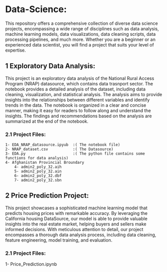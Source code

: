 # Data-Science:
This repository offers a comprehensive collection of diverse data science projects, encompassing a wide range of disciplines such as data analysis, machine learning models, data visualizations, data cleaning scripts, data processing pipelines, and much more. Whether you are a beginner or an experienced data scientist, you will find a project that suits your level of expertise.

## 1 Exploratory Data Analysis:
This project is an exploratory data analysis of the National Rural Access Program (NRAP) datasource, which contains data trasnport sector. The notebook provides a detailed analysis of the dataset, including data cleaning, visualization, and statistical analysis. The analysis aims to provide insights into the relationships between different variables and identify trends in the data. The notebook is organized in a clear and concise manner, making it easy for readers to follow along and understand the insights. The findings and recommendations based on the analysis are summarized at the end of the notebook.

### 2.1 Project Files:
    1- EDA_NRAP_datasource.ipyub  :( The notebook file)
    2- NRAP_dataset.csv           :( The Datasource)
    3- EDA.py                     :( The python file contains some functions for data analysis)
    4- Afghanistan Provincial Broundary
        4- admin2_poly_32.aih
        5- admin2_poly_32.ain
        6- admin2_poly_32.dbf
        7- admin2_poly_32.sbn
  

## 2 Price Prediction Project:
This project showcases a sophisticated machine learning model that predicts housing prices with remarkable accuracy. By leveraging the California housing DataSource, our model is able to provide valuable insights into the real estate market, helping buyers and sellers make informed decisions. With meticulous attention to detail, our project encompasses a thorough data analysis process, including data cleaning, feature engineering, model training, and evaluation.
### 2.1 Project Files:
  1- Price_Prediction.ipynb




